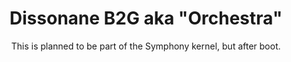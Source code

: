 <div align="center">
    <h1>Dissonane B2G aka "Orchestra"</h1>
    <p>This is planned to be part of the Symphony kernel, but after boot.</p>
</div>
